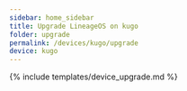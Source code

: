 ```yaml
---
sidebar: home_sidebar
title: Upgrade LineageOS on kugo
folder: upgrade
permalink: /devices/kugo/upgrade
device: kugo
---
```

{% include templates/device_upgrade.md %}
